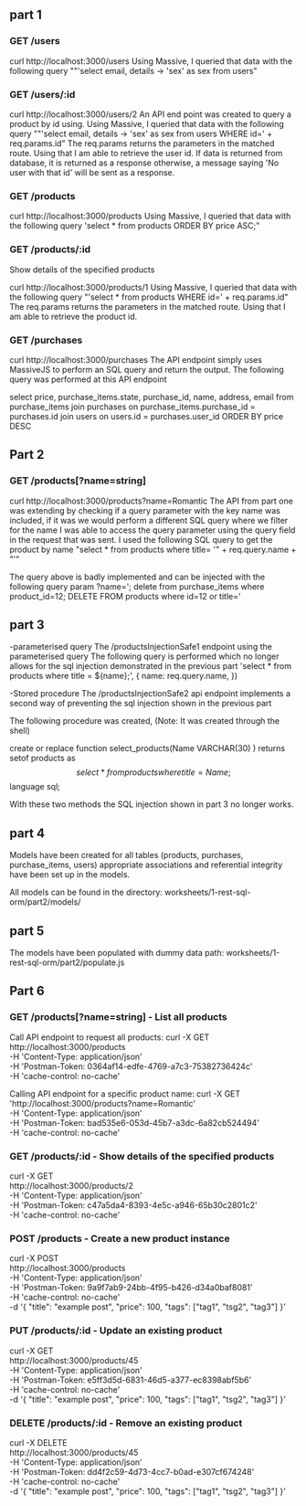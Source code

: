## part 1

### GET /users

curl http://localhost:3000/users
Using Massive, I queried that data with the following query ""'select email, details -> \'sex\' as sex from users"

### GET /users/:id

curl http://localhost:3000/users/2
An API end point was created to query a product by id using. Using Massive, I queried that data with the following query ""'select email, details -> \'sex\' as sex from users WHERE id='  + req.params.id"
The req.params returns the parameters in the matched route. Using that I am able to retrieve the user id.
If data is returned from database, it is returned as a response otherwise, a message saying 'No user with that id' will be sent as a response.


### GET /products

curl http://localhost:3000/products
Using Massive, I queried that data with the following query 'select * from products ORDER BY price ASC;"

### GET /products/:id

Show details of the specified products

curl http://localhost:3000/products/1
Using Massive, I queried that data with the following query "'select * from products WHERE id=' + req.params.id"
The req.params returns the parameters in the matched route. Using that I am able to retrieve the product id.


### GET /purchases

curl http://localhost:3000/purchases
The API endpoint simply uses MassiveJS to perform an SQL query and return the output.
The following query was performed at this API endpoint

select price, purchase_items.state, purchase_id, name, address, email from purchase_items
join purchases on purchase_items.purchase_id = purchases.id
join users on users.id = purchases.user_id
ORDER BY price DESC

## Part 2

### GET /products[?name=string]

curl http://localhost:3000/products?name=Romantic
The API from part one was extending by checking if a query parameter with the key name was included, if it was we would perform a different SQL query where we filter for the name
I was able to access the query parameter using the query field in the request that was sent.
I used the following SQL query to get the product by name
"select * from products where title= '" + req.query.name + "'"

The query above is badly implemented and can be injected with the following query param
?name='; delete from purchase_items where product_id=12; DELETE FROM products where id=12 or title='


## part 3
-parameterised query
The /productsInjectionSafe1 endpoint using the parameterised query
The following query is performed which no longer allows for the sql injection demonstrated in the previous part
'select * from products where title = ${name};', { name: req.query.name, })

-Stored procedure
The /productsInjectionSafe2 api endpoint implements a second way of preventing the sql injection shown in the previous part

The following procedure was created, (Note: It was created through the shell)

 create or replace function select_products(Name VARCHAR(30) )
 returns setof products
 as
 $$
 select * from products where title = Name;
 $$
 language sql;

With these two methods the SQL injection shown in part 3 no longer works.



## part 4
Models have been created for all tables (products, purchases, purchase_items, users)
appropriate associations and referential integrity have been set up in the models.

All models can be found in the directory: worksheets/1-rest-sql-orm/part2/models/

## part 5
The models have been populated with dummy data
path: worksheets/1-rest-sql-orm/part2/populate.js

## Part 6

### GET /products[?name=string] - List all products

Call API endpoint to request all products:
curl -X GET \
  http://localhost:3000/products \
  -H 'Content-Type: application/json' \
  -H 'Postman-Token: 0364af14-edfe-4769-a7c3-75382736424c' \
  -H 'cache-control: no-cache'


Calling API endpoint for a specific product name:
 curl -X GET \
   'http://localhost:3000/products?name=Romantic' \
   -H 'Content-Type: application/json' \
   -H 'Postman-Token: bad535e6-053d-45b7-a3dc-6a82cb524494' \
   -H 'cache-control: no-cache'



### GET /products/:id - Show details of the specified products

curl -X GET \
  http://localhost:3000/products/2 \
  -H 'Content-Type: application/json' \
  -H 'Postman-Token: c47a5da4-8393-4e5c-a946-65b30c2801c2' \
  -H 'cache-control: no-cache'


### POST /products - Create a new product instance

curl -X POST \
  http://localhost:3000/products \
  -H 'Content-Type: application/json' \
  -H 'Postman-Token: 9a9f7ab9-24bb-4f95-b426-d34a0baf8081' \
  -H 'cache-control: no-cache' \
  -d '{
	"title": "example post",
	"price": 100,
	"tags": ["tag1", "tsg2", "tag3"]
}'


### PUT /products/:id - Update an existing product

curl -X GET \
  http://localhost:3000/products/45 \
  -H 'Content-Type: application/json' \
  -H 'Postman-Token: e5ff3d5d-6831-46d5-a377-ec8398abf5b6' \
  -H 'cache-control: no-cache' \
  -d '{
	"title": "example post",
	"price": 100,
	"tags": ["tag1", "tsg2", "tag3"]
}'


### DELETE /products/:id - Remove an existing product

curl -X DELETE \
  http://localhost:3000/products/45 \
  -H 'Content-Type: application/json' \
  -H 'Postman-Token: dd4f2c59-4d73-4cc7-b0ad-e307cf674248' \
  -H 'cache-control: no-cache' \
  -d '{
	"title": "example post",
	"price": 100,
	"tags": ["tag1", "tsg2", "tag3"]
}'
